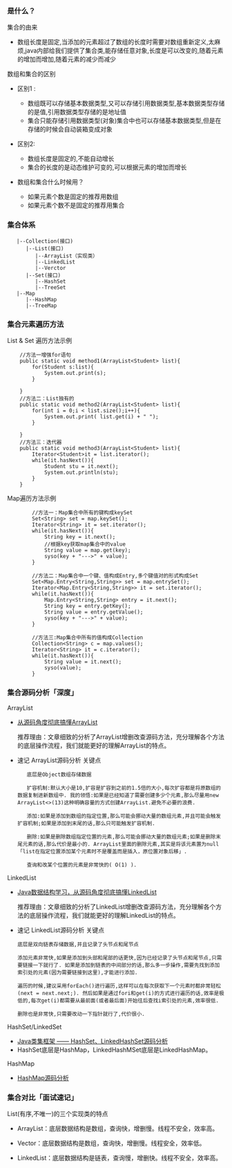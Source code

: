 ### 是什么？

集合的由来
  * 数组长度是固定,当添加的元素超过了数组的长度时需要对数组重新定义,太麻烦,java内部给我们提供了集合类,能存储任意对象,长度是可以改变的,随着元素的增加而增加,随着元素的减少而减少 
  
数组和集合的区别
  
  * 区别1 : 
      * 数组既可以存储基本数据类型,又可以存储引用数据类型,基本数据类型存储的是值,引用数据类型存储的是地址值
      * 集合只能存储引用数据类型(对象)集合中也可以存储基本数据类型,但是在存储的时候会自动装箱变成对象 
  * 区别2:
      * 数组长度是固定的,不能自动增长
      * 集合的长度的是动态维护可变的,可以根据元素的增加而增长

  * 数组和集合什么时候用？
      * 如果元素个数是固定的推荐用数组
      * 如果元素个数不是固定的推荐用集合

### 集合体系
```
   |--Collection(接口)
      |--List(接口)
         |--ArrayList（实现类）
         |--LinkedList
         |--Verctor
      |--Set(接口)
         |--HashSet
         |--TreeSet
   |--Map
      |--HashMap
      |--TreeMap   
```
### 集合元素遍历方法
List & Set 遍历方法示例

```
    //方法一增强for语句
    public static void method1(ArrayList<Student> list){
        for(Student s:list){
            System.out.print(s);
        }

    }
    //方法二：List独有的
    public static void method2(ArrayList<Student> list){
        for(int i = 0;i < list.size();i++){
            System.out.print( list.get(i) + " ");
        }

    }
    //方法三：迭代器
    public static void method3(ArrayList<Student> list){
        Iterator<Student>it = list.iterator();
        while(it.hasNext()){
            Student stu = it.next();
            System.out.println(stu);
        }
    }
```
Map遍历方法示例

```
        //方法一：Map集合中所有的键构成keySet
        Set<String> set = map.keySet();
        Iterator<String> it = set.iterator();
        while(it.hasNext()){
            String key = it.next();
            //根据key获取map集合中的value
            String value = map.get(key);
            syso(key + "--->" + value);
        }

        //方法二：Map集合中一个键、值构成Entry,多个键值对的形式构成Set
        Set<Map.Entry<String,String>> set = map.entrySet();
        Iterator<Map.Entry<String,String>> it = set.iterator();
        while(it.hasNext()){
            Map.Entry<String,String> entry = it.next();
            String key = entry.getKey();
            String value = entry.getValue();
            syso(key + "--->" + value);
        }

        //方法三:Map集合中所有的值构成Collection
        Collection<String> c = map.values();
        Iterator<String> it = c.iterator();
        while(it.hasNext()){
            String value = it.next();
            syso(value);
        }

```

### 集合源码分析「深度」
ArrayList
 * [从源码角度彻底搞懂ArrayList](https://mp.weixin.qq.com/s?__biz=MzA5MzI3NjE2MA==&mid=2650243010&idx=1&sn=b281043006cac59266ae64638f238824&chksm=88638eadbf1407bb8734b9c0f0e4cf00252986d4268ac53201c4ad439171aaf8fccc73eddbd1&scene=38#wechat_redirect)  
 
   推荐理由：文章细致的分析了ArrayList增删改查源码方法，充分理解各个方法的底层操作流程，我们就能更好的理解ArrayList的特点。
 
 * 速记 ArrayList源码分析 关键点
   ``` 
      底层是Object数组存储数据

      扩容机制:默认大小是10,扩容是扩容到之前的1.5倍的大小,每次扩容都是将原数组的数据复制进新数组中. 我的领悟:如果是已经知道了需要创建多少个元素,那么尽量用new ArrayList<>(13)这种明确容量的方式创建ArrayList.避免不必要的浪费.

      添加:如果是添加到数组的指定位置,那么可能会挪动大量的数组元素,并且可能会触发扩容机制;如果是添加到末尾的话,那么只可能触发扩容机制.

      删除:如果是删除数组指定位置的元素,那么可能会挪动大量的数组元素;如果是删除末尾元素的话,那么代价是最小的. ArrayList里面的删除元素,其实是将该元素置为null「list在指定位置添加某个元素时不是覆盖而是插入，原位置对象后移」.

      查询和改某个位置的元素是非常快的( O(1) ). 
   ```

LinkedList
 * [Java数据结构学习，从源码角度彻底搞懂LinkedList
](https://mp.weixin.qq.com/s?__biz=MzA5MzI3NjE2MA==&mid=2650243082&idx=1&sn=3dc4afc3c8ac90d3f0e1caa6fd0e3a1c&chksm=88637165bf14f873521428d0d1340955a82a7bffbeb07b11ecaefc45853dbbbdeb7abd54cd07&scene=38#wechat_redirect)
  
   推荐理由：文章细致的分析了LinkedList增删改查源码方法，充分理解各个方法的底层操作流程，我们就能更好的理解LinkedList的特点。
   
 * 速记 LinkedList源码分析 关键点
   ```
   底层是双向链表存储数据,并且记录了头节点和尾节点

   添加元素非常快,如果是添加到头部和尾部的话更快,因为已经记录了头节点和尾节点,只需要链接一下就行了. 如果是添加到链表的中间部分的话,那么多一步操作,需要先找到添加索引处的元素(因为需要链接到这里),才能进行添加.

   遍历的时候,建议采用forEach()进行遍历,这样可以在每次获取下一个元素时都非常轻松(next = next.next;). 然后如果是通过fori和get(i)的方式进行遍历的话,效率是极低的,每次get(i)都需要从最前面(或者最后面)开始往后查找i索引处的元素,效率很低.

   删除也是非常快,只需要改动一下指针就行了,代价很小.
   ```
HashSet/LinkedSet
 * [Java类集框架 —— HashSet、LinkedHashSet源码分析
](https://juejin.im/post/59c4df0d6fb9a00a4c271113)
 * HashSet底层是HashMap，LinkedHashMSet底层是LinkedHashMap。
 
HashMap
 * [HashMap源码分析](doc/java/HashMap源码分析.md)
 
### 集合对比「面试速记」

List(有序,不唯一)的三个实现类的特点 
   
  * ArrayList：底层数据结构是数组，查询快，增删慢。线程不安全，效率高。

  * Vector：底层数据结构是数组，查询快，增删慢。线程安全，效率低。

  * LinkedList：底层数据结构是链表，查询慢，增删快。线程不安全，效率高。
 

   

